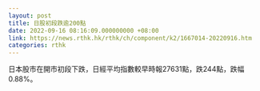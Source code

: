 ```yaml
---
layout: post
title: 日股初段跌逾200點
date: 2022-09-16 08:16:09.000000000 +08:00
link: https://news.rthk.hk/rthk/ch/component/k2/1667014-20220916.htm
categories: rthk
---
```


日本股市在開市初段下跌，日經平均指數較早時報27631點，跌244點，跌幅0.88%。
